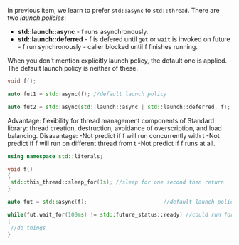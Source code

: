 In previous item, we learn to prefer `std::async` to `std::thread`. There are two *launch policies*:
* **std::launch::async** - f runs asynchronously.
* **std::launch::deferred** - f is defered until `get` or `wait` is invoked on future - f run synchronously - caller blocked until f finishes running.

When you don't mention explicitly launch policy, the default one is applied. The default launch policy is neither of these. 
```c++
void f();

auto fut1 = std::async(f); //default launch policy

auto fut2 = std::async(std::launch::async | std::launch::deferred, f); //either async or deferred

```

Advantage: flexibility for thread management components of Standard library: thread creation, destruction, avoidance of overscription, and load balancing.
Disavantage:
-Not predict if f will run concurrently with t
-Not predict if f will run on different thread from t
-Not predict if f runs at all.

```c++
using namespace std::literals;

void f()
{
 std::this_thread::sleep_for(1s); //sleep for one second then return
}

auto fut = std::async(f);                        //default launch policy, can be std::launch::deferred

while(fut.wait_for(100ms) != std::future_status::ready) //could run forever
{
 //do things
}
```
